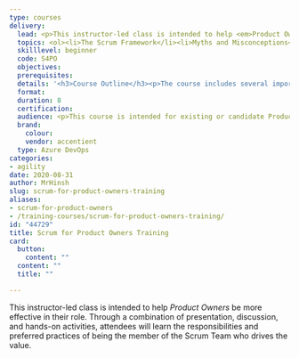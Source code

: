 ```yaml
---
type: courses
delivery:
  lead: <p>This instructor-led class is intended to help <em>Product Owners</em> be more effective in their role. Through a combination of presentation, discussion, and hands-on activities, attendees will learn the responsibilities and preferred practices of being the member of the Scrum Team who drives the value.</p>
  topics: <ol><li>The Scrum Framework</li><li>Myths and Misconceptions</li><li>Product Backlog Refinement</li><li>Product Backlog Refinement (Advanced)</li><li>Getting “Done”</li><li>Improving as a team</li></ol>
  skilllevel: beginner
  code: S4PO
  objectives: 
  prerequisites: 
  details: '<h3>Course Outline</h3><p>The course includes several important topics for Product Owner. Each topic contains slides, discussions, and team-based activities. 1. The Scrum Framework ✓ The Scrum Gide ✓ The Scrum Framework ✓ Roles, events, artifacts ✓ Professional Scrum 4. Product Backlog Refinement (part 2) ✓ Agile estimation ✓ Practice: wall/affinity estimation ✓ Practice: planning poker ✓ Tracking and handling technical debt 2. Myths and Misconceptions ✓ Requirements and documentation ✓ Analysis and planning ✓ Culture and successful organizations 5. Getting “Done” ✓ Definition of “done” ✓ Expectations and limits of the Product Owner ✓ Undone work 3. Product Backlog Refinement (part 1) ✓ User stories ✓ Acceptance criteria ✓ Reducing waste in requirements ✓ Definition of “ready 6. Improving as a Team ✓ Working as a Scrum Team ✓ Common dysfunctions ✓ Collaborating with the Development Team ✓ Becoming a high-performance team</p><h3>Course Designer</h3><p>This course was designed by Richard Hundhausen, a Professional Scrum Trainer, co-creator of the Scaled Professional Scrum framework (the Nexus), and author of books on software development.</p>'
  format: 
  duration: 8
  certification: 
  audience: <p>This course is intended for existing or candidate Product Owners who want to focus on the expectations and activities related to their role. In addition, business analysts (BAs), subject matter experts (SMEs), or other stakeholders who interact with a Product Owner in order to deliver a product of the highest value are encouraged to attend. Typical attendees are those who have experience on a Scrum Team or who have recently attended Scrum training. Regardless of your current role or capabilities, this course is flexible enough to give you the knowledge that you require.</p>
  brand:
    colour: 
    vendor: accentient
  type: Azure DevOps
categories:
- agility
date: 2020-08-31
author: MrHinsh
slug: scrum-for-product-owners-training
aliases:
- scrum-for-product-owners
- /training-courses/scrum-for-product-owners-training/
id: "44729"
title: Scrum for Product Owners Training
card:
  button:
    content: ""
  content: ""
  title: ""

---
```


















This instructor-led class is intended to help _Product Owners_ be more effective in their role. Through a combination of presentation, discussion, and hands-on activities, attendees will learn the responsibilities and preferred practices of being the member of the Scrum Team who drives the value.
















